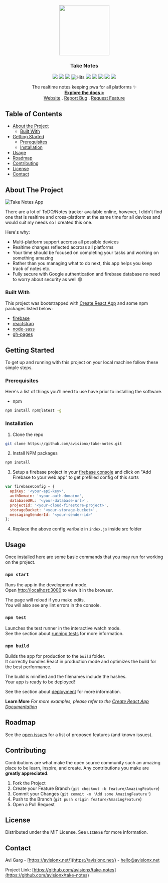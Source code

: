 <p align="center">
  <img src="https://avisionx.github.io/take-notes/icons/android-icon-192x192-dunplab-manifest-16621.png" alt="" width="160" height="160">
  <h3 align="center">Take Notes</h3>
  <p align="center"><img src="https://img.shields.io/github/workflow/status/avisionx/take-notes/Build%20and%20Deploy/master?style=flat-square"> <img src="https://img.shields.io/github/issues-raw/avisionx/take-notes?style=flat-square"> <img src="https://img.shields.io/website?url=http://userly.studio/&style=flat-square"> <img src="https://hitcounter.pythonanywhere.com/count/tag.svg?url=https%3A%2F%2Fgithub.com%2Favisionx%2Ftake-notes" alt="Hits"> <img src="https://img.shields.io/github/languages/count/avisionx/take-notes?style=flat-square"> <img src="https://img.shields.io/github/languages/code-size/avisionx/take-notes?style=flat-square"> <img src="https://img.shields.io/github/stars/avisionx/take-notes?style=flat-square"> <img src="https://img.shields.io/github/contributors/avisionx/take-notes?style=flat-square"> <img src="https://img.shields.io/github/license/avisionx/take-notes?style=flat-square"></p>

  <p align="center">
    The realtime notes keeping pwa for all platforms ✨
    </br>
    <a href="https://github.com/avisionx/take-notes/#table-of-contents"><strong>Explore the docs »</strong></a><br/>
    <a href="https://avisionx.github.io/take-notes">Website</a>
    .
    <a href="https://github.com/avisionx/take-notes/issues">Report Bug</a>
    .
    <a href="https://github.com/avisionx/take-notes/issues">Request Feature</a>
  </p>
</p>  

<!-- TABLE OF CONTENTS -->
## Table of Contents
* [About the Project](#about-the-project)
  * [Built With](#built-with)
* [Getting Started](#getting-started)
  * [Prerequisites](#prerequisites)
  * [Installation](#installation)
* [Usage](#usage)
* [Roadmap](#roadmap)
* [Contributing](#contributing)
* [License](#license)
* [Contact](#contact)

<!-- ABOUT THE PROJECT -->
## About The Project
![Take Notes App](https://user-images.githubusercontent.com/32339251/94259263-d175a680-ff4b-11ea-9499-ac5860c900ba.gif)

There are a lot of ToDO/Notes tracker available online, however, I didn't find one that is realtime and cross-platform at the same time for all devices and would suit my needs so I created this one. 

Here's why:
* Multi-platform support accross all possible devices
* Realtime changes reflected accross all platforms
* Your time should be focused on completing your tasks and working on something amazing 
* Rather than you managing what to do next, this app helps you keep track of notes etc.
* Fully secure with Google authentication and firebase database no need to worry about security as well :smile:

### Built With
This project was bootstrapped with [Create React App](https://github.com/facebook/create-react-app) and some npm packages listed below:
* [firebase](https://www.npmjs.com/package/firebase)
* [reactstrap](https://www.npmjs.com/package/reactstrap)
* [node-sass](https://www.npmjs.com/package/node-sass)
* [gh-pages](https://www.npmjs.com/package/gh-pages)

<!-- GETTING STARTED -->
## Getting Started
To get up and running with this project on your local machine follow these simple steps.

### Prerequisites
Here's a list of things you'll need to use have prior to installing the software.
* npm
```sh
npm install npm@latest -g
```

### Installation
1. Clone the repo
```sh
git clone https://github.com/avisionx/take-notes.git
```
2. Install NPM packages
```sh
npm install
```
3. Setup a firebase project in your [firebase console](https://console.firebase.google.com/) and click on "Add Firebase to your web app" to get prefilled config of this sorts
```js
var firebaseConfig = {
  apiKey: '<your-api-key>',
  authDomain: '<your-auth-domain>',
  databaseURL: '<your-database-url>',
  projectId: '<your-cloud-firestore-project>',
  storageBucket: '<your-storage-bucket>',
  messagingSenderId: '<your-sender-id>'
};
```
4. Replace the above config varibale in `index.js` inside src folder

<!-- USAGE EXAMPLES -->
## Usage
Once installed here are some basic commands that you may run for working on the project.

### `npm start`
Runs the app in the development mode.<br />
Open [http://localhost:3000](http://localhost:3000) to view it in the browser.

The page will reload if you make edits.<br />
You will also see any lint errors in the console.

### `npm test`
Launches the test runner in the interactive watch mode.<br />
See the section about [running tests](https://facebook.github.io/create-react-app/docs/running-tests) for more information.

### `npm build`
Builds the app for production to the `build` folder.<br />
It correctly bundles React in production mode and optimizes the build for the best performance.

The build is minified and the filenames include the hashes.<br />
Your app is ready to be deployed!

See the section about [deployment](https://facebook.github.io/create-react-app/docs/deployment) for more information.

**Learn More**
_For more examples, please refer to the [Create React App Documentation](https://facebook.github.io/create-react-app/docs/getting-started)_

<!-- ROADMAP -->
## Roadmap
See the [open issues](https://github.com/avisionx/take-notes/issues) for a list of proposed features (and known issues).


<!-- CONTRIBUTING -->
## Contributing
Contributions are what make the open source community such an amazing place to be learn, inspire, and create. Any contributions you make are **greatly appreciated**.

1. Fork the Project
2. Create your Feature Branch (`git checkout -b feature/AmazingFeature`)
3. Commit your Changes (`git commit -m 'Add some AmazingFeature'`)
4. Push to the Branch (`git push origin feature/AmazingFeature`)
5. Open a Pull Request

<!-- LICENSE -->
## License
Distributed under the MIT License. See `LICENSE` for more information.

<!-- CONTACT -->
## Contact
Avi Garg - [https://avisionx.net/](https://avisionx.net/) - hello@avisionx.net

Project Link: [https://github.com/avisionx/take-notes](https://github.com/avisionx/take-notes)
